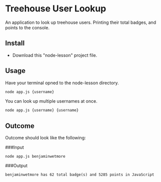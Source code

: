 # Treehouse User Lookup

An application to look up treehouse users. Printing their total badges, and points to the console.

## Install

* Download this "node-lesson" project file.

## Usage

Have your terminal opned to the node-lesson directory.

```bash
node app.js {username}
```

You can look up multiple usernames at once. 

```bash
node app.js {username} {username}
```

## Outcome

Outcome should look like the following:

###Input
```
node app.js benjaminwetmore    
```
###Output
```
benjaminwetmore has 62 total badge(s) and 5285 points in JavaScript
```